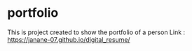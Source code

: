 # portfolio
This is project created to show the portfolio of a person
Link : https://janane-07.github.io/digital_resume/
